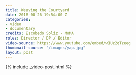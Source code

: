 ```yaml
---
title: Weaving the Courtyard
date: 2016-08-26 19:54:00 Z
categories:
- video
- documentary
credits: Escobedo Soliz - MoMA
roles: Director / DP / Editor
video-source: https://www.youtube.com/embed/w1Uz2qTzeeg
thumbnail-source: "/images/yap.jpg"
layout: post
---
```


{% include _video-post.html %}

